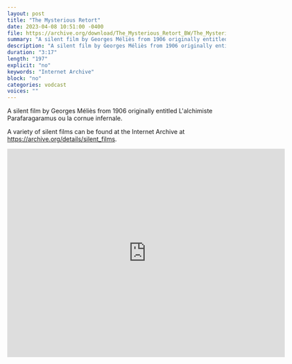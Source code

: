 ```yaml
---
layout: post
title: "The Mysterious Retort"
date: 2023-04-08 10:51:00 -0400
file: https://archive.org/download/The_Mysterious_Retort_BW/The_Mysterious_Retort.mp4
summary: "A silent film by Georges Méliès from 1906 originally entitled L'alchimiste Parafaragaramus ou la cornue infernale."
description: "A silent film by Georges Méliès from 1906 originally entitled L'alchimiste Parafaragaramus ou la cornue infernale."
duration: "3:17"
length: "197"
explicit: "no" 
keywords: "Internet Archive"
block: "no" 
categories: vodcast
voices: ""
---
```

A silent film by Georges Méliès from 1906 originally entitled L'alchimiste Parafaragaramus ou la cornue infernale.

A variety of silent films can be found at the Internet Archive at <https://archive.org/details/silent_films>.

<iframe src="https://archive.org/embed/The_Mysterious_Retort_BW" width="640" height="480" frameborder="0" webkitallowfullscreen="true" mozallowfullscreen="true" allowfullscreen></iframe>
